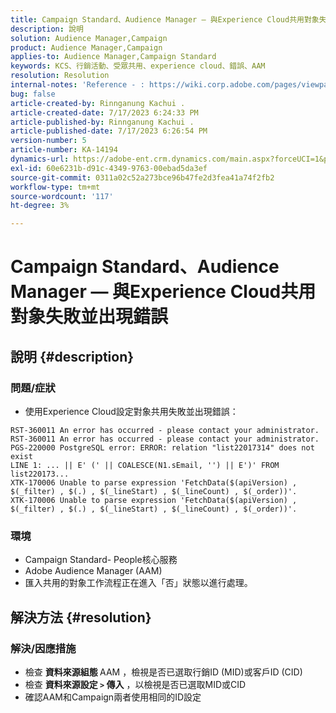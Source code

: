 ```yaml
---
title: Campaign Standard、Audience Manager — 與Experience Cloud共用對象失敗並出現錯誤
description: 說明
solution: Audience Manager,Campaign
product: Audience Manager,Campaign
applies-to: Audience Manager,Campaign Standard
keywords: KCS、行銷活動、受眾共用、experience cloud、錯誤、AAM
resolution: Resolution
internal-notes: 'Reference - : https://wiki.corp.adobe.com/pages/viewpage.action?pageId=1061261145#space-menu-link-content  Resolved in - https://jira.corp.adobe.com/browse/CAMP-34744'
bug: false
article-created-by: Rinnganung Kachui .
article-created-date: 7/17/2023 6:24:33 PM
article-published-by: Rinnganung Kachui .
article-published-date: 7/17/2023 6:26:54 PM
version-number: 5
article-number: KA-14194
dynamics-url: https://adobe-ent.crm.dynamics.com/main.aspx?forceUCI=1&pagetype=entityrecord&etn=knowledgearticle&id=ea99b329-cf24-ee11-9cbd-6045bd0065f9
exl-id: 60e6231b-d91c-4349-9763-00ebad5da3ef
source-git-commit: 0311a02c52a273bce96b47fe2d3fea41a74f2fb2
workflow-type: tm+mt
source-wordcount: '117'
ht-degree: 3%

---
```


# Campaign Standard、Audience Manager — 與Experience Cloud共用對象失敗並出現錯誤

## 說明 {#description}




### 問題/症狀



- 使用Experience Cloud設定對象共用失敗並出現錯誤：



```
RST-360011 An error has occurred - please contact your administrator.
RST-360011 An error has occurred - please contact your administrator.
PGS-220000 PostgreSQL error: ERROR: relation "list22017314" does not exist
LINE 1: ... || E' (' || COALESCE(N1.sEmail, '') || E')' FROM list220173...
XTK-170006 Unable to parse expression 'FetchData($(apiVersion) , $(_filter) , $(.) , $(_lineStart) , $(_lineCount) , $(_order))'.
XTK-170006 Unable to parse expression 'FetchData($(apiVersion) , $(_filter) , $(.) , $(_lineStart) , $(_lineCount) , $(_order))'.
```






### 環境



- Campaign Standard- People核心服務
- Adobe Audience Manager (AAM)
- 匯入共用的對象工作流程正在進入「否」狀態以進行處理。









## 解決方法 {#resolution}




### 解決/因應措施



- 檢查 <b>資料來源組態 </b>AAM ，檢視是否已選取行銷ID (MID)或客戶ID (CID)
- 檢查 <b>資料來源設定 `>`  傳入</b> ，以檢視是否已選取MID或CID
- 確認AAM和Campaign兩者使用相同的ID設定
